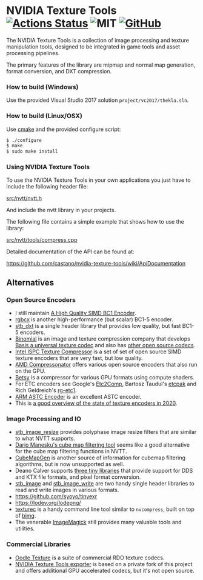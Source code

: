 # NVIDIA Texture Tools [![Actions Status](https://github.com/castano/nvidia-texture-tools/workflows/build/badge.svg)](https://github.com/castano/nvidia-texture-tools/actions) ![MIT](https://img.shields.io/badge/license-MIT-blue.svg) [![GitHub](https://img.shields.io/badge/repo-github-green.svg)](https://github.com/castano/nvidia-texture-tools)

The NVIDIA Texture Tools is a collection of image processing and texture 
manipulation tools, designed to be integrated in game tools and asset 
processing pipelines.

The primary features of the library are mipmap and normal map generation, format 
conversion, and DXT compression.


### How to build (Windows)

Use the provided Visual Studio 2017 solution `project/vc2017/thekla.sln`.


### How to build (Linux/OSX)

Use [cmake](http://www.cmake.org/) and the provided configure script:

```bash
$ ./configure
$ make
$ sudo make install
```


### Using NVIDIA Texture Tools

To use the NVIDIA Texture Tools in your own applications you just have to
include the following header file:

[src/nvtt/nvtt.h](https://github.com/castano/nvidia-texture-tools/blob/master/src/nvtt/nvtt.h)

And include the nvtt library in your projects. 

The following file contains a simple example that shows how to use the library:

[src/nvtt/tools/compress.cpp](https://github.com/castano/nvidia-texture-tools/blob/master/src/nvtt/tools/compress.cpp)

Detailed documentation of the API can be found at:

https://github.com/castano/nvidia-texture-tools/wiki/ApiDocumentation

## Alternatives

### Open Source Encoders

* I still maintain [A High Quality SIMD BC1 Encoder](https://github.com/castano/icbc).
* [rgbcx](https://github.com/richgel999/bc7enc/blob/master/rgbcx.h) is another high-performance (but scalar) BC1-5 encoder.
* [stb_dxt](https://github.com/nothings/stb/blob/master/stb_dxt.h) is a single header library that provides low quality, but fast BC1-5 encoders.
* [Binomial](https://www.binomial.info/) is an image and texture compression company that develops [Basis a universal texture codec](https://github.com/BinomialLLC/basis_universal) and also has [other open source codecs](https://github.com/BinomialLLC).
* [Intel ISPC Texture Compressor](https://github.com/GameTechDev/ISPCTextureCompressor) is a set of set of open source SIMD texture encoders that are very fast, but low quality.
* [AMD Compressonator](https://gpuopen.com/compressonator/) offers various open source encoders that also run on the GPU.
* [Betsy](https://github.com/darksylinc/betsy/) is a compressor for various GPU formats using compute shaders.
* For ETC encoders see Google's [Etc2Comp](https://github.com/google/etc2comp), Bartosz Taudul's [etcpak](https://github.com/wolfpld/etcpak) and Rich Geldreich's [rg-etc1](https://github.com/richgel999/rg-etc1).
* [ARM ASTC Encoder](https://github.com/ARM-software/astc-encoder) is an excellent ASTC encoder.
* This is [a good overview of the state of texture encoders in 2020](https://aras-p.info/blog/2020/12/08/Texture-Compression-in-2020/).

### Image Processing and IO

* [stb_image_resize](https://github.com/nothings/stb/blob/master/stb_image_resize.h) provides polyphase image resize filters that are similar to what NVTT supports.
* [Dario Manesku's cube map filtering tool](https://github.com/dariomanesku/cmft) seems like a good alternative for the cube map filtering functions in NVTT.
* [CubeMapGen](https://gpuopen.com/archived/cubemapgen/) is another source of information for cubemap filtering algorithms, but is now unsupported as well.
* Deano Calver supports [three tiny libraries](https://deanoc.com/2019/09/tiny) that provide support for DDS and KTX file formats, and pixel format conversion.
* [stb_image](https://github.com/nothings/stb/blob/master/stb_image.h) and [stb_image_write](https://github.com/nothings/stb/blob/master/stb_image_write.h) are two handy single header libraries to read and write images in various formats.
* https://github.com/syoyo/tinyexr
* https://lodev.org/lodepng/
* [texturec](https://bkaradzic.github.io/bgfx/tools.html#texture-compiler-texturec) is a handy command line tool similar to `nvcompress`, built on top of [bimg](https://github.com/bkaradzic/bimg).
* The venerable [ImageMagick](https://imagemagick.org/) still provides many valuable tools and utilities.

### Commercial Libraries

* [Oodle Texture](http://www.radgametools.com/oodletexture.htm) is a suite of commercial RDO texture codecs.
* [NVIDIA Texture Tools exporter](https://developer.nvidia.com/nvidia-texture-tools-exporter) is based on a private fork of this project and offers additional GPU accelerated codecs, but it's not open source.
